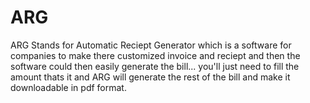 # ARG
ARG Stands for Automatic Reciept Generator which is a software for companies to make there customized invoice and reciept and then the software could then easily generate the bill... you'll just need to fill the amount thats it and ARG will generate the rest of the bill and make it downloadable in pdf format.
